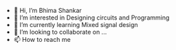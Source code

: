 - 👋 Hi, I’m Bhima Shankar
- 👀 I’m interested in Designing circuits and Programming
- 🌱 I’m currently learning Mixed signal design
- 💞️ I’m looking to collaborate on ...
- 📫 How to reach me 

<!---
BShankar24/BShankar24 is a ✨ special ✨ repository because its `README.md` (this file) appears on your GitHub profile.
You can click the Preview link to take a look at your changes.
--->
